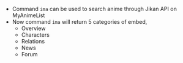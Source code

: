 - Command `ima` can be used to search anime through Jikan API on MyAnimeList
- Now command `ima` will return 5 categories of embed,
  - Overview
  - Characters
  - Relations
  - News
  - Forum